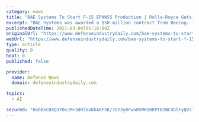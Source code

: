 ```yaml
---
category: news
title: "BAE Systems To Start F-15 EPAWSS Production | Rolls-Royce Gets Funding For AI Project | RAAF Received 3 New F-35As"
excerpt: "BAE Systems was awarded a $58 million contract from Boeing. The deal is to start low rate initial production of the F-15 Eagle Passive Active Warning and Survivability System for the US Air Force. “The start of EPAWSS production marks a critical milestone and is a testament to the dedication and commitment of our industry team,"
publishedDateTime: 2021-03-04T05:16:00Z
originalUrl: "https://www.defenseindustrydaily.com/bae-systems-to-start-f-15-epawss-production-rolls-royce-gets-funding-for-ai-project-raaf-received-3-new-f-35as-045343/"
webUrl: "https://www.defenseindustrydaily.com/bae-systems-to-start-f-15-epawss-production-rolls-royce-gets-funding-for-ai-project-raaf-received-3-new-f-35as-045343/"
type: article
quality: 0
heat: 0
published: false

provider:
  name: Defense News
  domain: defenseindustrydaily.com

topics:
  - AI

secured: "0obbkCBXQ37OvJM+3dRl6vDkA8F5K/7GY3y8Fwo0SMH10KPtBZWCXGlFyQVsfTobkbuUe2L5xhbW3+7Qd9XdIvw6csx35fvnO+TFQvzpuydRIwzXxWVInV0vBx/gT9zKymq2h9yYgD6kSzNb2DvYJprrP5HM3Lt79vUIx/iGMENz2F5CysNDAhRik1MtZ5B0ndzsSGRWOlatMHnM6n/RF0JEHZGoG8ai+x2JU3eZnA/JyufpxiZYS4ze+DnGxl/CRG3Nm7rf1QDDcFCPbE+zgVbIhsA1ADmvT8L8o34XOWiqb48/JmHOE8J6vfVATgZ8W0HhJONGf3eM33n/BN2rZ+Uq8LSbqRkul/jOb3AHbCA=;NK5Cm5x+l2f7qhrAcD3b9Q=="
---
```


